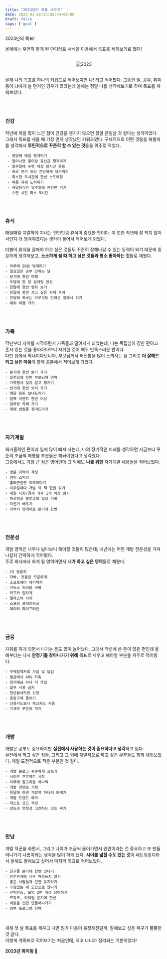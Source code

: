 ```yaml
---
title: "2023년의 목표 세우기"
date: 2023-01-01T23:02:44+09:00
draft: false
tags: ['goal']
---
```


2023년의 목표!
<!--more--> 

올해에는 우연히 알게 된 만다라트 서식을 이용해서 목표를 세워보기로 했다!

<br>

<div style="text-align:center">
    <img src="/images/goal/2023.png" alt="2023" />
</div>

<br>

올해 나의 목표를 하나의 키워드로 적어보자면 나! 라고 적어봤다.
그동안 일, 공부, 취미 등이 냐에게 늘 먼저인 경우가 많았는데 올해는 정말 나를 생각해보기로 하며 목표를 세워보았다.

<br>

#
### 건강
작년에 제일 많이 느낀 점이 건강을 챙기지 않으면 정말 큰일날 것 같다는 생각이었다.
그래서 목표를 세울 때 가장 먼저 생각났던 키워드였다. 
구체적으로 어떤 것들을 해볼까를 생각해서 **루틴적으로 꾸준히 할 수 있는 것**들을 위주로 적었다.

```
 - 영양제 매일 챙겨먹기
 - 일어나면 물이랑 유산균 챙겨먹기
 - 일주일에 두번 이상 한시간 운동
 - 하루 한끼 이상 건강하게 챙겨먹기
 - 최소한 두시간에 한번 스트레칭
 - 바른 자세 노력하기
 - 배달음식은 일주일에 한번만 먹기
 - 수면 시간 최소 5시간
 ```

<br>

#
### 휴식
매일매일 치열하게 지내는 편인만큼 휴식이 중요한 편이다.
이 또한 작년에 잘 되지 않아서인지 더 챙겨야겠다는 생각이 들어서 적어보게 되었다.

더불어 휴식을 잘해야 하고 싶은 것들도 꾸준히 잘해나갈 수 있는 동력이 되기 때문에 중요하게 생각해보고,
**소소하게 쉴 때 하고 싶은 것들과 평소 좋아하는 것**들로 채웠다.

```
- 하루에 20분 멍때리기
- 일요일은 공부 안하는 날
- 분기에 한번 여행
- 두달에 한 장 컬러링 완성
- 한달에 한번 영화 보기
- 한달에 한번 가고 싶은 카페 투어
- 한달에 하루는 아무것도 안하고 집에서 쉬기
- 해외 여행 가기
```

<br>

#
### 가족
작년부터 자취를 시작하면서 가족들과 떨어지게 되었는데, 
나는 독립심이 강한 편이고 혼자 있는 것을 좋아하다보니 자취한 것이 매우 만족스러운 편이다.  
다만 집에서 막내이다보니까, 부모님께서 허전함을 많이 느끼시는 점 그리고 **더 잘해드리고 싶은 마음**이 함께 공존해서 적어보게 되었다.  

```
- 분기에 한번 본가 가기
- 일주일에 한번 부모님께 연락
- 가족행사 잊지 말고 챙기기
- 반기에 한번 외식 가기
- 매달 용돈 보내드리기
- 깜짝 이벤트 한번 이상
- 엄마랑 카페 가기
- 제때 생필품 챙겨드리기
```

<br>

#
### 자기계발
워커홀릭인 편이라 일에 많이 빠져 사는데, 나의 장기적인 미래를 생각하면 지금부터 꾸준히 조금씩 해놓을 부분들은 해놔야한다고 생각했다.  
그중에서도 가장 큰 점은 영어인데 그 외에도 **나를 위한** 자기계발 내용들을 적어보았다.

```
- 영문 이력서 작성
- 영어 스피킹
- 출퇴근길엔 이북리더기
- 이주일마다 개발 외 책 한권 읽기
- 매일 사회/경제 기사 1개 이상 읽기
- 하루하루 블로그에 일상 기록
- 자전거 배우기
- 이력서 업데이트 분기에 한번
```

<br>

#
### 전문성
개발 영억은 너무나 넓다보니 해야할 것들이 많은데, 내년에는 어떤 개발 전문성을 가져나갈지 간략하게 적어봤다.  
주로 회사에서 하게 될 영역이면서 **내가 하고 싶은 영역**들로 채웠다.

```
- CS 틈틈히
- 자바, 코틀린 꾸준하게
- 소프트웨어 아키텍처
- 리눅스 어려움 극복
- 카프카 딥하게
- 엘라스틱 서치
- 스프링 프레임워크
- 데이터 파이프라인
```

<br>

#
### 금융
자취를 하게 되면서 나가는 돈도 많이 늘어났다. 
그래서 작년에 쓴 돈이 많은 편인데 올해부터는 다시 **안정기를 찾아나가기 위해** 목표로 세우고 해야할 부분들 위주로 적어봤다.

```
- 주택청약저축 가입 및 납입
- 월급에서 40% 저축
- 정기예금 하나 더 가입
- 할부 사용 금지
- 청년월세지원 신청
- 충동구매 줄이기
- 신용카드보다 체크카드 사용
- 가계부 꾸준히 적기
```

<br>

#
### 개발
개발은 공부도 중요하지만 **실전에서 사용하는 것이 중요하다고 생각**하고 있다.  
실전에서 하고 싶은 점들, 그리고 그 외에 개발적으로 하고 싶은 부분들도 함께 채워보았다.
제일 도전적으로 적은 부분인 것 같다.

```
- 개발 블로그 꾸준하게 글쓰기
- 사이드 프로젝트 시작
- 하루에 알고리즘 하나씩
- 개발 컨텐츠 기획
- 한달에 한권 개발책 하나씩 뽀개기
- 개발 트렌드 파악
- 테스트 코드 작성
- 성능과 안정성 고려하는 코드 짜기
```

<br>

#
### 만남
개발 직군을 하면서, 그리고 나이가 조금씩 들어가면서 인연이라는 건 중요하고 또 만들어나가기 나름이라는 생각을 많이 하게 됐다.
**시야를 넓힐 수도 있는 것**이 네트워킹이라서 올해도 잘해보고 싶어서 마지막 목표로 적어보았다.

```
- 친구들 분기에 한번 만나기
- 인간관계에 너무 마음쓰지 말기
- 좋은 사람들과 인연 유지하기
- 꾸밈없는 내 모습으로 만나기
- 컨퍼런스, 모임 2번 이상 참여하기
- 모각코, 티타임 분기에 한번
- 새로운 인연 만들어나가기
- 외부 프로그램 참여
```

<br>

새해 첫 날 목표를 세우고 나면 뭔가 마음이 웅장해진달까, 잘해보고 싶은 욕구가 뿜뿜한 것 같다.  
이렇게 계획표로 적어보기는 처음인데, 적고 나니까 정리되는 기분이었다!

**2023년 화이팅 🥰**